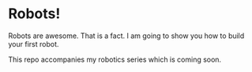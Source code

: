 Robots!
=====

Robots are awesome. That is a fact.  I am going to show you how to build your first robot. 

This repo accompanies my robotics series which is coming soon.



